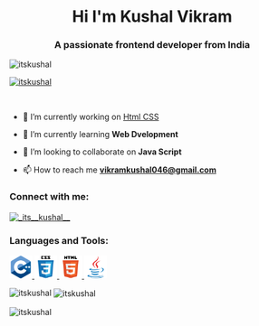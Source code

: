 <h1 align="center">Hi I'm Kushal Vikram</h1>
<h3 align="center">A passionate frontend developer from India</h3>

<p align="left"> <img src="https://komarev.com/ghpvc/?username=itskushal&label=Profile%20views&color=0e75b6&style=flat" alt="itskushal" /> </p>

<p align="left"> <a href="https://github.com/ryo-ma/github-profile-trophy"><img src="https://github-profile-trophy.vercel.app/?username=itskushal" alt="itskushal" /></a> </p>

<p align="left"> <a href="https://twitter.com/" target="blank"><img src="https://img.shields.io/twitter/follow/?logo=twitter&style=for-the-badge" alt="" /></a> </p>

- 🔭 I’m currently working on [Html CSS](https://itskushal.github.io/Assign-1/home.html)

- 🌱 I’m currently learning **Web Dvelopment**

- 👯 I’m looking to collaborate on **Java Script**

- 📫 How to reach me **vikramkushal046@gmail.com**

<h3 align="left">Connect with me:</h3>
<p align="left">
<a href="https://instagram.com/_its__kushal__" target="blank"><img align="center" src="https://raw.githubusercontent.com/rahuldkjain/github-profile-readme-generator/master/src/images/icons/Social/instagram.svg" alt="_its__kushal__" height="30" width="40" /></a>
</p>

<h3 align="left">Languages and Tools:</h3>
<p align="left"> <a href="https://www.w3schools.com/cpp/" target="_blank" rel="noreferrer"> <img src="https://raw.githubusercontent.com/devicons/devicon/master/icons/cplusplus/cplusplus-original.svg" alt="cplusplus" width="40" height="40"/> </a> <a href="https://www.w3schools.com/css/" target="_blank" rel="noreferrer"> <img src="https://raw.githubusercontent.com/devicons/devicon/master/icons/css3/css3-original-wordmark.svg" alt="css3" width="40" height="40"/> </a> <a href="https://www.w3.org/html/" target="_blank" rel="noreferrer"> <img src="https://raw.githubusercontent.com/devicons/devicon/master/icons/html5/html5-original-wordmark.svg" alt="html5" width="40" height="40"/> </a> <a href="https://www.java.com" target="_blank" rel="noreferrer"> <img src="https://raw.githubusercontent.com/devicons/devicon/master/icons/java/java-original.svg" alt="java" width="40" height="40"/> </a> </p>

<p><img align="left" src="https://github-readme-stats.vercel.app/api/top-langs?username=itskushal&show_icons=true&locale=en&layout=compact" alt="itskushal" /></p>

<p>&nbsp;<img align="center" src="https://github-readme-stats.vercel.app/api?username=itskushal&show_icons=true&locale=en" alt="itskushal" /></p>

<p><img align="center" src="https://github-readme-streak-stats.herokuapp.com/?user=itskushal&" alt="itskushal" /></p>
